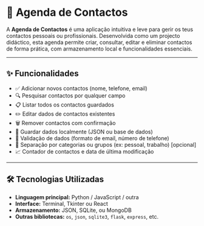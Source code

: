 # 📒 Agenda de Contactos

A **Agenda de Contactos** é uma aplicação intuitiva e leve para gerir os teus contactos pessoais ou profissionais. Desenvolvida como um projecto didáctico, esta agenda permite criar, consultar, editar e eliminar contactos de forma prática, com armazenamento local e funcionalidades essenciais.

---

## ✨ Funcionalidades

- ✅ Adicionar novos contactos (nome, telefone, email)
- 🔍 Pesquisar contactos por qualquer campo
- 📋 Listar todos os contactos guardados
- ✏️ Editar dados de contactos existentes
- 🗑️ Remover contactos com confirmação
- 💾 Guardar dados localmente (JSON ou base de dados)
- 🔐 Validação de dados (formato de email, número de telefone)
- 📂 Separação por categorias ou grupos (ex: pessoal, trabalho) [opcional]
- 📈 Contador de contactos e data de última modificação

---

## 🛠️ Tecnologias Utilizadas

- **Linguagem principal:** Python / JavaScript / outra
- **Interface:** Terminal, Tkinter ou React
- **Armazenamento:** JSON, SQLite, ou MongoDB
- **Outras bibliotecas:** `os`, `json`, `sqlite3`, `flask`, `express`, etc.



